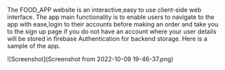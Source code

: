 The FOOD_APP website is an interactive,easy to use client-side web interface.
The app main functionality is to enable users to navigate to the app with ease,login to their accounts before making an order and take you to the sign up page if you do not have an account where your user details will be stored in firebase Authentication for backend storage.
Here is a sample of the app.

![Screenshot](Screenshot from 2022-10-09 19-46-37.png)